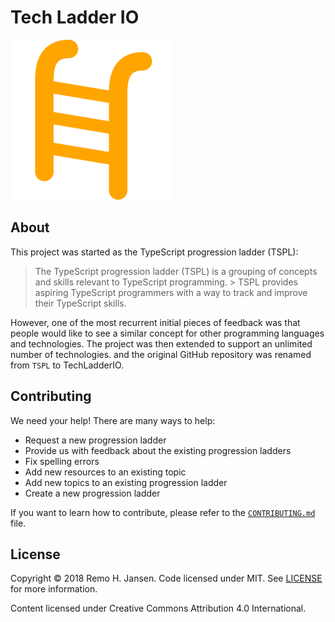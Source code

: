 # Tech Ladder IO

![](./assets/logo.png)

## About

This project was started as the TypeScript progression ladder (TSPL):

> The TypeScript progression ladder (TSPL) is a grouping of concepts and skills relevant to TypeScript programming. > TSPL provides aspiring TypeScript programmers with a way to track and improve their TypeScript skills.

However, one of the most recurrent initial pieces of feedback was that people would like to see a similar concept for other programming languages and technologies. The project was then extended to support an unlimited number of technologies. and the original GitHub repository was renamed from `TSPL` to TechLadderIO.

## Contributing

We need your help! There are many ways to help:

- Request a new progression ladder
- Provide us with feedback about the existing progression ladders
- Fix spelling errors
- Add new resources to an existing topic
- Add new topics to an existing progression ladder
- Create a new progression ladder

If you want to learn how to contribute, please refer to the [`CONTRIBUTING.md`](./CONTRIBUTING.md) file.

## License
Copyright © 2018 Remo H. Jansen. Code licensed under MIT. See [LICENSE](https://github.com/remojansen/TSPL/blob/master/LICENSE) for more information.

Content licensed under Creative Commons Attribution 4.0 International.
